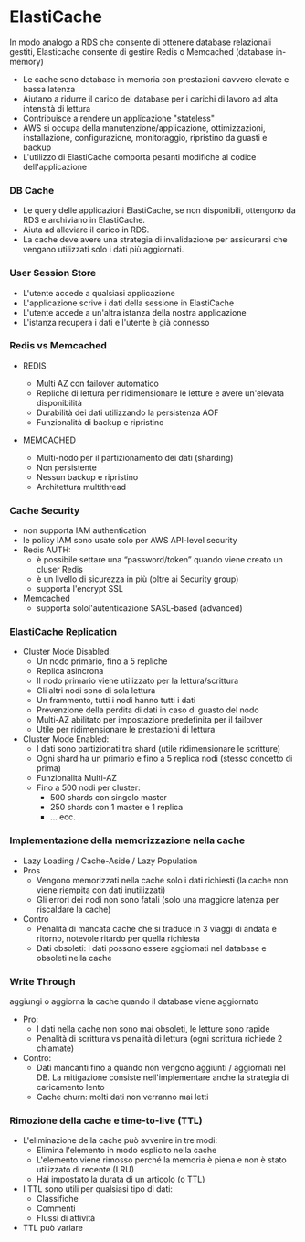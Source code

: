 # ElastiCache

In modo analogo a RDS che consente di ottenere database relazionali gestiti, Elasticache consente di gestire Redis o Memcached (database in-memory)
- Le cache sono database in memoria con prestazioni davvero elevate e bassa latenza
- Aiutano a ridurre il carico dei database per i carichi di lavoro ad alta intensità di lettura
- Contribuisce a rendere un applicazione "stateless"
- AWS si occupa della manutenzione/applicazione, ottimizzazioni, installazione, configurazione, monitoraggio, ripristino da guasti e backup
- L'utilizzo di ElastiCache comporta pesanti modifiche al codice dell'applicazione

### DB Cache 
- Le query delle applicazioni ElastiCache, se non disponibili, ottengono da RDS e archiviano in ElastiCache.
- Aiuta ad alleviare il carico in RDS.
- La cache deve avere una strategia di invalidazione per assicurarsi che vengano utilizzati solo i dati più aggiornati.

### User Session Store
- L'utente accede a qualsiasi applicazione
- L'applicazione scrive i dati della sessione in ElastiCache
- L'utente accede a un'altra istanza della nostra applicazione
- L'istanza recupera i dati e l'utente è già connesso

### Redis vs Memcached
- REDIS
  - Multi AZ con failover automatico
  - Repliche di lettura per ridimensionare le letture e avere un'elevata disponibilità
  - Durabilità dei dati utilizzando la persistenza AOF
  - Funzionalità di backup e ripristino

- MEMCACHED
  - Multi-nodo per il partizionamento dei dati (sharding)
  - Non persistente
  - Nessun backup e ripristino
  - Architettura multithread

### Cache Security
- non supporta IAM authentication
- le policy IAM sono usate solo per AWS API-level security
- Redis AUTH:
  - è possibile settare una “password/token” quando viene creato un cluser Redis
  - è un livello di sicurezza in più (oltre ai Security group)
  - supporta l'encrypt SSL
- Memcached
  - supporta solol'autenticazione SASL-based (advanced)

###  ElastiCache Replication
- Cluster Mode Disabled:
  - Un nodo primario, fino a 5 repliche
  - Replica asincrona
  - Il nodo primario viene utilizzato per la lettura/scrittura
  - Gli altri nodi sono di sola lettura
  - Un frammento, tutti i nodi hanno tutti i dati
  - Prevenzione della perdita di dati in caso di guasto del nodo
  - Multi-AZ abilitato per impostazione predefinita per il failover
  - Utile per ridimensionare le prestazioni di lettura
- Cluster Mode Enabled:
  - I dati sono partizionati tra shard (utile ridimensionare le scritture)
  - Ogni shard ha un primario e fino a 5 replica nodi (stesso concetto di prima)
  - Funzionalità Multi-AZ
  - Fino a 500 nodi per cluster:
    - 500 shards con singolo master
    - 250 shards con 1 master e 1 replica
    - ... ecc.

### Implementazione della memorizzazione nella cache
- Lazy Loading / Cache-Aside / Lazy Population
- Pros
  - Vengono memorizzati nella cache solo i dati richiesti (la cache non viene riempita con dati inutilizzati)
  - Gli errori dei nodi non sono fatali (solo una maggiore latenza per riscaldare la cache)
- Contro
  - Penalità di mancata cache che si traduce in 3 viaggi di andata e ritorno, notevole ritardo per quella richiesta
  - Dati obsoleti: i dati possono essere aggiornati nel database e obsoleti nella cache

### Write Through
aggiungi o aggiorna la cache quando il database viene aggiornato
- Pro:
  - I dati nella cache non sono mai obsoleti, le letture sono rapide
  - Penalità di scrittura vs penalità di lettura (ogni scrittura richiede 2 chiamate)
- Contro:
  - Dati mancanti fino a quando non vengono aggiunti / aggiornati nel DB. La mitigazione consiste nell'implementare anche la strategia di caricamento lento
  - Cache churn: molti dati non verranno mai letti

### Rimozione della cache e time-to-live (TTL)
- L'eliminazione della cache può avvenire in tre modi:
  - Elimina l'elemento in modo esplicito nella cache
  - L'elemento viene rimosso perché la memoria è piena e non è stato utilizzato di recente (LRU)
  - Hai impostato la durata di un articolo (o TTL)
- I TTL sono utili per qualsiasi tipo di dati:
  - Classifiche
  - Commenti
  - Flussi di attività
- TTL può variare